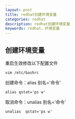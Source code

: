 ```yaml
---
layout: post
title: redhat创建环境变量
categories: redhat
description: redhat创建环境变量
keywords: redhat，环境变量
---
```


## 创建环境变量

重启生效修改以下配置文件
```
vim /etc/bashrc  
```
创建命令：alias 别名='命令'  
```
alias qstat='ps w'
```
取消命令：unalias 别名='命令'
```
unalias  qstat='ps w'
```
